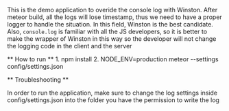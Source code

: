 This is the demo application to overide the console log with Winston. After meteor build, all the logs will lose timestamp, thus we need to have a proper logger to handle the situation. In this field, Winston is the best candidate. Also, `console.log` is familiar with all the JS developers, so it is better to make the wrapper of Winston in this way so the developer will not change the logging code in the client and the server

** How to run **
    1. npm install
    2. NODE_ENV=production meteor --settings config/settings.json

** Troubleshooting **

In order to run the application, make sure to change the log settings inside config/settings.json into the folder you have the permission to write the log


